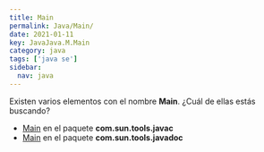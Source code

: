 ```yaml
---
title: Main
permalink: Java/Main/
date: 2021-01-11
key: JavaJava.M.Main
category: java
tags: ['java se']
sidebar: 
  nav: java
---
```


Existen varios elementos con el nombre **Main**. ¿Cuál de ellas estás buscando?
<ul>
<li><a href="/Java/Main-com-sun-tools-javac/">Main</a> en el paquete <strong>com.sun.tools.javac</strong></li>
<li><a href="/Java/Main-com-sun-tools-javadoc/">Main</a> en el paquete <strong>com.sun.tools.javadoc</strong></li>
<ul>
